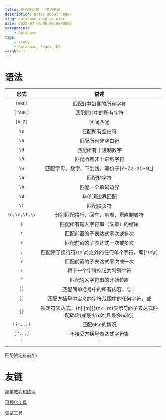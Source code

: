 ```yaml
---
title: 正则表达式 - 学习笔记
description: Notes about Regex
slug: database-regular-expr
date: 2022-07-05 00:00:00+0000
categories:
    - Database
tags:
    - study
    - Database, Regex, CS
weight: 1
---
```


# 语法

|形式|描述|
|:-:|:-:|
|`[ABC]`|匹配[]中包含的所有字符|
|`[^ABC]`|匹配除[]中的所有字符|
|`[A-Z]`|区间匹配|
|`\s`|匹配所有空白符|
|`\S`|匹配所有非空白符|
|`\d`|匹配所有十进制数字|
|`\D`|匹配所有非十进制字符|
|`\w`|匹配字母、数字、下划线，等价于[A-Za-z0-9_]|
|`\W`|匹配非字符|
|`\b`|匹配一个单词边界|
|`\B`|非单词边界匹配|
|`\f`|匹配换页符|
|`\n,\r,\t,\v`|分别匹配换行，回车，制表，垂直制表符|
|`$`|匹配所有输入字符串（文章）的结尾|
|`*`|匹配前面的子表达式零次或多次|
|`+`|匹配前面的子表达式一次或多次|
|`.`|匹配除了换行符(\n,\r)之外的任何单个字符，即[^\n\r]|
|`?`|匹配前面的子表达式零次或一次|
|`\`|将下一个字符标记为特殊字符|
|`^`|匹配输入字符串的开始位置|
|`()`|匹配简单括号中的所有内容，与｜
|`[]`|匹配方括号中定义的字符范围中的任何字符，或|
|`{}`|限定符表达式，{n[,[m]]}(n<=m)表示前面子表达式匹配确定[或最少n次[且最多m次]]|
|`(?:...)`|匹配else的情况|
|`[^...]`|不接受方括号表达式字符集|
|`|`|选择|

匹配限定符前加\

# 友链

[简单教程和练习](https://regexone.com/)

[可视化工具](https://jex.im/regulex/)

[调试工具](https://regexr.com/)